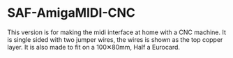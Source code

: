 # SAF-AmigaMIDI-CNC
This version is for making the midi interface at home with a CNC machine.
It is single sided with two jumper wires, the wires is shown as the top copper layer.
It is also made to fit on a 100✕80mm, Half a Eurocard.
